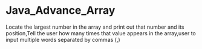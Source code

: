 # Java_Advance_Array
Locate the largest number in the array and print out that number and its position,Tell the user how many times that value appears in the array,user to input multiple words separated by commas (,)
